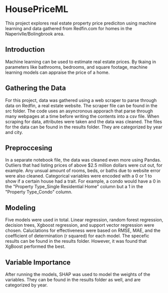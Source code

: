 # HousePriceML
This project explores real estate property price prediciton using machine learning and data gathered from Redfin.com for homes in the Naperivlle/Bolingbrook area.

## Introduction
Machine learning can be used to estimate real estate prices. By tkaing in parameters like bathrooms, bedrooms, and square footage, machine learning models can appraise the price of a home.

## Gathering the Data
For this project, data was gathered using a web scraper to parse through data on Redfin, a real estate website. The scraper file can be found in the src folder. The code uses an asyncronous apporach that parse through many webpages at a time before writing the contents into a csv file. When scraping for data, attributes were taken and the data was cleaned. The files for the data can be found in the results folder. They are categorized by year and city. 

## Preproccesing
In a separate notebook file, the data was cleaned even more using Pandas. Outliers that had listing prices of above $2.5 million dollars were cut out, for example. Any unsual amount of rooms, beds, or baths due to website error were also cleaned. Categorical variables were encoded with a 0 or 1 to show if a certain house had a trait. For example, a condo would have a 0 in the "Property Type_Single Residential Home" column but a 1 in the "Property Type_Condo" column.

## Modeling
Five models were used in total. Linear regression, random forest regression, decision trees, Xgboost regression, and support vector regression were chosen. Caluclations for effectiveness were based on RMSE, MAE, and the coefficient of determination (r squared) for each model. The specefic results can be found in the results folder. However, it was found that XgBoost performed the best.

## Variable Importance
After running the models, SHAP was used to model the weights of the variables. They can be found in the results folder as well, and are categorized by year. 


